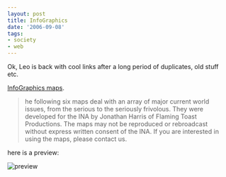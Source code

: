 ```yaml
---
layout: post
title: InfoGraphics
date: '2006-09-08'
tags:
- society
- web
---
```


Ok, Leo is back with cool links after a long period of duplicates, old stuff etc.

[InfoGraphics maps][1].

> he following six maps deal with an array of major current world issues, from the serious to the seriously frivolous. They were developed for the INA by Jonathan Harris of Flaming Toast Productions. The maps may not be reproduced or rebroadcast without express written consent of the INA. If you are interested in using the maps, please contact us.

here is a preview:

![preview][2]

[1]: http://www.princeton.edu/~ina/infographics/index.html  
 [2]: http://www.princeton.edu/~ina/images/infographics/starbucks_small.jpg

